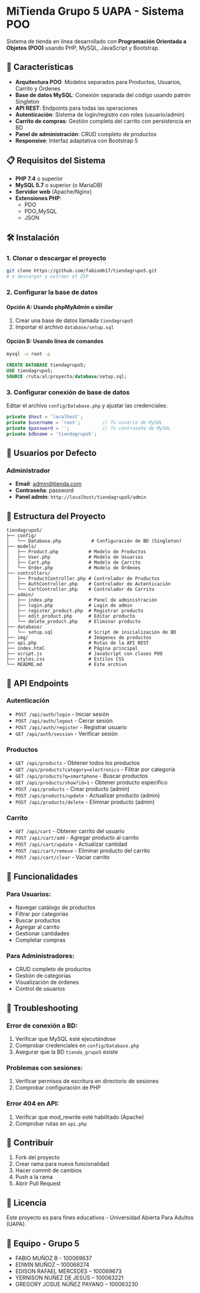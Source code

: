 # MiTienda Grupo 5 UAPA - Sistema POO

Sistema de tienda en línea desarrollado con **Programación Orientada a Objetos (POO)** usando PHP, MySQL, JavaScript y Bootstrap.

## 🚀 Características

- **Arquitectura POO**: Modelos separados para Productos, Usuarios, Carrito y Órdenes
- **Base de datos MySQL**: Conexión separada del código usando patrón Singleton
- **API REST**: Endpoints para todas las operaciones
- **Autenticación**: Sistema de login/registro con roles (usuario/admin)
- **Carrito de compras**: Gestión completa del carrito con persistencia en BD
- **Panel de administración**: CRUD completo de productos
- **Responsive**: Interfaz adaptativa con Bootstrap 5

## 📋 Requisitos del Sistema

- **PHP 7.4** o superior
- **MySQL 5.7** o superior (o MariaDB)
- **Servidor web** (Apache/Nginx)
- **Extensiones PHP**:
  - PDO
  - PDO_MySQL
  - JSON

## 🛠️ Instalación

### 1. Clonar o descargar el proyecto
```bash
git clone https://github.com/fabiomb17/tiendagrupo5.git
# o descargar y extraer el ZIP
```

### 2. Configurar la base de datos

#### Opción A: Usando phpMyAdmin o similar
1. Crear una base de datos llamada `tiendagrupo5`
2. Importar el archivo `database/setup.sql`

#### Opción B: Usando línea de comandos
```bash
mysql -u root -p
```
```sql
CREATE DATABASE tiendagrupo5;
USE tiendagrupo5;
SOURCE /ruta/al/proyecto/database/setup.sql;
```

### 3. Configurar conexión de base de datos
Editar el archivo `config/Database.php` y ajustar las credenciales:

```php
private $host = 'localhost';
private $username = 'root';        // Tu usuario de MySQL
private $password = '';            // Tu contraseña de MySQL
private $dbname = 'tiendagrupo5';
```

## 👤 Usuarios por Defecto

### Administrador
- **Email**: admin@tienda.com
- **Contraseña**: password
- **Panel admin**: `http://localhost/tiendagrupo5/admin`

## 📁 Estructura del Proyecto

```
tiendagrupo5/
├── config/
│   └── Database.php           # Configuración de BD (Singleton)
├── models/
│   ├── Product.php           # Modelo de Productos
│   ├── User.php              # Modelo de Usuarios
│   ├── Cart.php              # Modelo de Carrito
│   └── Order.php             # Modelo de Órdenes
├── controllers/
│   ├── ProductController.php # Controlador de Productos
│   ├── AuthController.php    # Controlador de Autenticación
│   └── CartController.php    # Controlador de Carrito
├── admin/
│   ├── index.php             # Panel de administración
│   ├── login.php             # Login de admin
│   ├── register_product.php  # Registrar producto
│   ├── edit_product.php      # Editar producto
│   └── delete_product.php    # Eliminar producto
├── database/
│   └── setup.sql             # Script de inicialización de BD
├── img/                      # Imágenes de productos
├── api.php                   # Rutas de la API REST
├── index.html                # Página principal
├── script.js                 # JavaScript con clases POO
├── styles.css                # Estilos CSS
└── README.md                 # Este archivo
```

## 🔧 API Endpoints

### Autenticación
- `POST /api/auth/login` - Iniciar sesión
- `POST /api/auth/logout` - Cerrar sesión
- `POST /api/auth/register` - Registrar usuario
- `GET /api/auth/session` - Verificar sesión

### Productos
- `GET /api/products` - Obtener todos los productos
- `GET /api/products?category=electronics` - Filtrar por categoría
- `GET /api/products?q=smartphone` - Buscar productos
- `GET /api/products/show?id=1` - Obtener producto específico
- `POST /api/products` - Crear producto (admin)
- `POST /api/products/update` - Actualizar producto (admin)
- `POST /api/products/delete` - Eliminar producto (admin)

### Carrito
- `GET /api/cart` - Obtener carrito del usuario
- `POST /api/cart/add` - Agregar producto al carrito
- `POST /api/cart/update` - Actualizar cantidad
- `POST /api/cart/remove` - Eliminar producto del carrito
- `POST /api/cart/clear` - Vaciar carrito


## 📱 Funcionalidades

### Para Usuarios:
- Navegar catálogo de productos
- Filtrar por categorías
- Buscar productos
- Agregar al carrito
- Gestionar cantidades
- Completar compras

### Para Administradores:
- CRUD completo de productos
- Gestión de categorías
- Visualización de órdenes
- Control de usuarios

## 🐛 Troubleshooting

### Error de conexión a BD:
1. Verificar que MySQL esté ejecutándose
2. Comprobar credenciales en `config/Database.php`
3. Asegurar que la BD `tienda_grupo5` existe

### Problemas con sesiones:
1. Verificar permisos de escritura en directorio de sesiones
2. Comprobar configuración de PHP

### Error 404 en API:
1. Verificar que mod_rewrite esté habilitado (Apache)
2. Comprobar rutas en `api.php`

## 🤝 Contribuir

1. Fork del proyecto
2. Crear rama para nueva funcionalidad
3. Hacer commit de cambios
4. Push a la rama
5. Abrir Pull Request

## 📄 Licencia

Este proyecto es para fines educativos - Universidad Abierta Para Adultos (UAPA).

## 👥 Equipo - Grupo 5

- FABIO MUÑOZ B - 100069637
- EDWIN MUÑOZ – 100068274 
- EDISON RAFAEL MERCEDES – 100069673 
- YERNISON NUÑEZ DE JESÚS – 100063221 
- GREGORY JOSUE NÚÑEZ PAYANO – 100063230 